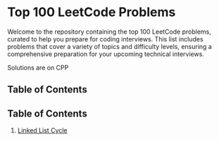 # Top 100 LeetCode Problems

Welcome to the repository containing the top 100 LeetCode problems, curated to help you prepare for coding interviews. This list includes problems that cover a variety of topics and difficulty levels, ensuring a comprehensive preparation for your upcoming technical interviews.

Solutions are on CPP

## Table of Contents

## Table of Contents

1. [Linked List Cycle](141) 
